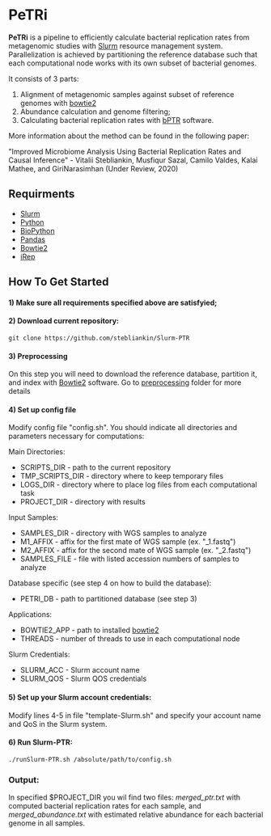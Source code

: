 # PeTRi

<b>PeTRi</b> is a pipeline to efficiently calculate bacterial replication rates from metagenomic studies with [Slurm](https://slurm.schedmd.com/)  resource management system. 
Parallelization is achieved by partitioning the reference database such that each computational node works with its own subset of bacterial genomes.

It consists of 3 parts:
1) Alignment of metagenomic samples against subset of reference genomes with [bowtie2](http://bowtie-bio.sourceforge.net/bowtie2/index.shtml)
2) Abundance calculation and genome filtering;
3) Calculating bacterial replication rates with [bPTR](https://github.com/christophertbrown/iRep) software.

More information about the method can be found in the following paper:

"Improved Microbiome Analysis Using Bacterial Replication Rates and Causal Inference" - Vitalii Stebliankin, Musfiqur Sazal, Camilo Valdes, Kalai Mathee, and GiriNarasimhan (Under Review, 2020)

## Requirments
* [Slurm](https://slurm.schedmd.com/documentation.html)
* [Python](https://www.python.org/)
* [BioPython](https://biopython.org/)
* [Pandas](https://pandas.pydata.org/)
* [Bowtie2](http://bowtie-bio.sourceforge.net/bowtie2/index.shtml)
* [iRep](https://github.com/christophertbrown/iRep)

## How To Get Started
#### 1) Make sure all requirements specified above are satisfyied;
#### 2) Download current repository:

  `git clone https://github.com/stebliankin/Slurm-PTR`
 
#### 3) Preprocessing
On this step you will need to download the reference database, partition it, and index with [Bowtie2](http://bowtie-bio.sourceforge.net/bowtie2/index.shtml) software.
Go to [preprocessing](https://github.com/stebliankin/PeTRi/tree/master/preprocessing) folder for more details

#### 4) Set up config file

Modify config file "config.sh".
You should indicate all directories and parameters necessary for computations:

Main Directories:
* SCRIPTS_DIR - path to the current repository
* TMP_SCRIPTS_DIR - directory where to keep temporary files
* LOGS_DIR - directory where to place log files from each computational task
* PROJECT_DIR - directory with results

Input Samples:
* SAMPLES_DIR - directory with WGS samples to analyze
* M1_AFFIX - affix for the first mate of WGS sample (ex. "_1.fastq")
* M2_AFFIX - affix for the second mate of WGS sample (ex. "_2.fastq")
* SAMPLES_FILE - file with listed accession numbers of samples to analyze

Database specific (see step 4 on how to build the database):
* PETRI_DB - path to partitioned database (see step 3)

Applications:
* BOWTIE2_APP - path to installed [bowtie2](http://bowtie-bio.sourceforge.net/bowtie2/index.shtml)
* THREADS - number of threads to use in each computational node

Slurm Credentials:
* SLURM_ACC - Slurm account name
* SLURM_QOS - Slurm QOS credentials

#### 5) Set up your Slurm account credentials:

Modify lines 4-5 in file "template-Slurm.sh" and specify your account name and QoS in the Slurm system.

#### 6) Run Slurm-PTR:

`./runSlurm-PTR.sh /absolute/path/to/config.sh`

### Output:
In specified $PROJECT_DIR you wil find two files: <i>merged_ptr.txt</i> with computed bacterial replication rates for each sample, and <i>merged_abundance.txt</i> with estimated relative abundance for each bacterial genome in all samples.
